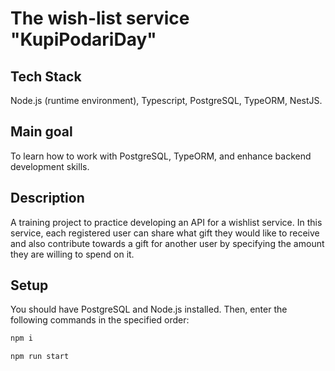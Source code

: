 # The wish-list service "KupiPodariDay"

## Tech Stack

Node.js (runtime environment), Typescript, PostgreSQL, TypeORM, NestJS.

## Main goal

To learn how to work with PostgreSQL, TypeORM, and enhance backend development skills.

## Description

A training project to practice developing an API for a wishlist service. In this service, each registered user can share what gift they would like to receive and also contribute towards a gift for another user by specifying the amount they are willing to spend on it.

## Setup

You should have PostgreSQL and Node.js installed. Then, enter the following commands in the specified order:
```sh
npm i
```
```sh
npm run start
```